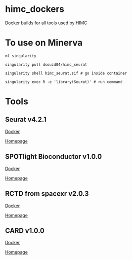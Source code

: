 # himc_dockers
Docker builds for all tools used by HIMC

# To use on Minerva
`ml singularity`

`singularity pull dsouzd04/himc_seurat`

`singularity shell himc_seurat.sif # go inside container`

`singularity exec R -e 'library(Seurat)' # run command`

# Tools

## Seurat v4.2.1

[Docker](https://hub.docker.com/repository/docker/dsouzd04/himc_seurat)

[Homepage](https://satijalab.org/seurat/)

## SPOTlight Bioconductor v1.0.0

[Docker](https://hub.docker.com/repository/docker/dsouzd04/himc_spotlight)

[Homepage](https://marcelosua.github.io/SPOTlight/)

## RCTD from spacexr v2.0.3
[Docker](https://hub.docker.com/repository/docker/dsouzd04/himc_rctd)

[Homepage](https://github.com/dmcable/spacexr)

## CARD v1.0.0
[Docker](https://hub.docker.com/repository/docker/dsouzd04/himc_card)

[Homepage](https://github.com/YingMa0107/CARD)





